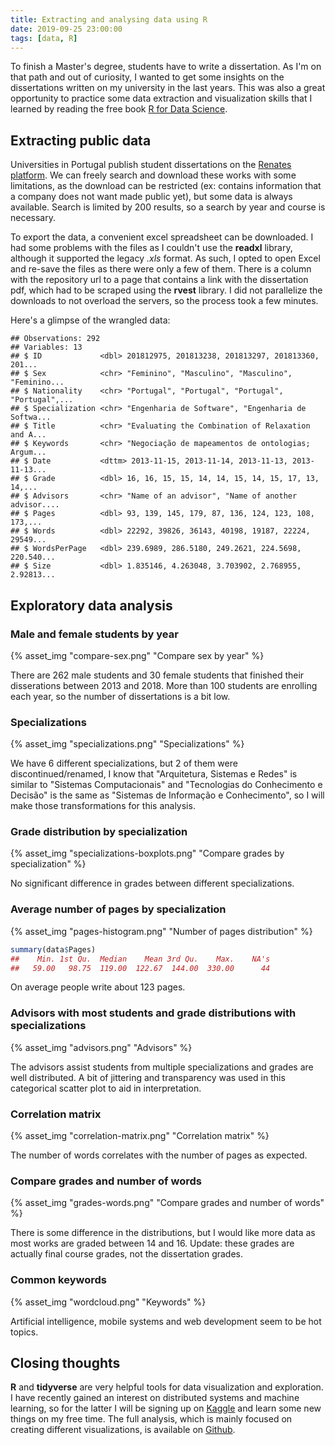 ```yaml
---
title: Extracting and analysing data using R
date: 2019-09-25 23:00:00
tags: [data, R]
---
```


To finish a Master's degree, students have to write a dissertation. As I'm on that path and out of curiosity, I wanted to get some insights on the dissertations written on my university in the last years. This was also a great opportunity to practice some data extraction and visualization skills that I learned by reading the free book [R for Data Science](https://r4ds.had.co.nz).

## Extracting public data

Universities in Portugal publish student dissertations on the [Renates platform](https://renates.dgeec.mec.pt). We can freely search and download these works with some limitations, as the download can be restricted (ex: contains information that a company does not want made public yet), but some data is always available. Search is limited by 200 results, so a search by year and course is necessary.

To export the data, a convenient excel spreadsheet can be downloaded. I had some problems with the files as I couldn't use the **readxl** library, although it supported the legacy *.xls* format. As such, I opted to open Excel and re-save the files as there were only a few of them. There is a column with the repository url to a page that contains a link with the dissertation pdf, which had to be scraped using the **rvest** library. I did not parallelize the downloads to not overload the servers, so the process took a few minutes.

Here's a glimpse of the wrangled data:

```
## Observations: 292
## Variables: 13
## $ ID             <dbl> 201812975, 201813238, 201813297, 201813360, 201...
## $ Sex            <chr> "Feminino", "Masculino", "Masculino", "Feminino...
## $ Nationality    <chr> "Portugal", "Portugal", "Portugal", "Portugal",...
## $ Specialization <chr> "Engenharia de Software", "Engenharia de Softwa...
## $ Title          <chr> "Evaluating the Combination of Relaxation and A...
## $ Keywords       <chr> "Negociação de mapeamentos de ontologias; Argum...
## $ Date           <dttm> 2013-11-15, 2013-11-14, 2013-11-13, 2013-11-13...
## $ Grade          <dbl> 16, 16, 15, 15, 14, 14, 15, 14, 15, 17, 13, 14,...
## $ Advisors       <chr> "Name of an advisor", "Name of another advisor....
## $ Pages          <dbl> 93, 139, 145, 179, 87, 136, 124, 123, 108, 173,...
## $ Words          <dbl> 22292, 39826, 36143, 40198, 19187, 22224, 29549...
## $ WordsPerPage   <dbl> 239.6989, 286.5180, 249.2621, 224.5698, 220.540...
## $ Size           <dbl> 1.835146, 4.263048, 3.703902, 2.768955, 2.92813...
```

## Exploratory data analysis

### Male and female students by year

{% asset_img "compare-sex.png" "Compare sex by year" %}

There are 262 male students and 30 female students that finished their disserations between 2013 and 2018. More than 100 students are enrolling each year, so the number of dissertations is a bit low.

### Specializations

{% asset_img "specializations.png" "Specializations" %}

We have 6 different specializations, but 2 of them were discontinued/renamed, I know that "Arquitetura, Sistemas e Redes" is similar to "Sistemas Computacionais" and "Tecnologias do Conhecimento e Decisão" is the same as "Sistemas de Informação e Conhecimento", so I will make those transformations for this analysis.

### Grade distribution by specialization

{% asset_img "specializations-boxplots.png" "Compare grades by specialization" %}

No significant difference in grades between different specializations.

### Average number of pages by specialization

{% asset_img "pages-histogram.png" "Number of pages distribution" %}

``` r
summary(data$Pages)
##    Min. 1st Qu.  Median    Mean 3rd Qu.    Max.    NA's
##   59.00   98.75  119.00  122.67  144.00  330.00      44
```

On average people write about 123 pages.

### Advisors with most students and grade distributions with specializations

{% asset_img "advisors.png" "Advisors" %}

The advisors assist students from multiple specializations and grades are well distributed. A bit of jittering and transparency was used in this categorical scatter plot to aid in interpretation.

### Correlation matrix

{% asset_img "correlation-matrix.png" "Correlation matrix" %}

The number of words correlates with the number of pages as expected.

### Compare grades and number of words

{% asset_img "grades-words.png" "Compare grades and number of words" %}

There is some difference in the distributions, but I would like more data as most works are graded between 14 and 16. Update: these grades are actually final course grades, not the dissertation grades.

### Common keywords

{% asset_img "wordcloud.png" "Keywords" %}

Artificial intelligence, mobile systems and web development seem to be hot topics.

## Closing thoughts

**R** and **tidyverse** are very helpful tools for data visualization and exploration. I have recently gained an interest on distributed systems and machine learning, so for the latter I will be signing up on [Kaggle](https://www.kaggle.com) and learn some new things on my free time. The full analysis, which is mainly focused on creating different visualizations, is available on [Github](https://github.com/ruial/dissertations-eda).
